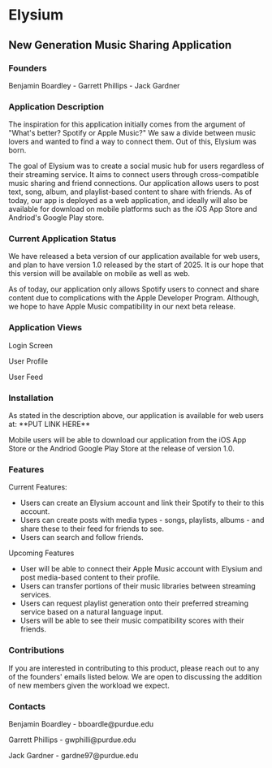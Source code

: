 <html lang="en">
<head>
<meta charset="UTF-8">
<meta name="viewport" content="width=device-width, initial-scale=1.0">
<h1>Elysium</h1>
<h2>New Generation Music Sharing Application</h2>
<h3>Founders</h3>
<p>Benjamin Boardley - Garrett Phillips - Jack Gardner</p>
</head>

<body>
<h3>Application Description</h3>
<p>The inspiration for this application initially comes from the argument of "What's better? Spotify or 
Apple Music?" We saw a divide between music lovers and wanted to find a way to connect them. Out 
of this, Elysium was born.</p>
<p>The goal of Elysium was to create a social music hub for users regardless of their streaming service. 
It aims to connect users through cross-compatible music sharing and friend connections. Our application
allows users to post text, song, album, and playlist-based content to share with friends. As of today, 
our app is deployed as a web application, and ideally will also be available for download on mobile 
platforms such as the iOS App Store and Andriod's Google Play store.</p>

<h3>Current Application Status</h3>
<p>We have released a beta version of our application available for web users, and plan to have version 1.0 
released by the start of 2025. It is our hope that this version will be available on mobile as well as web.</p>
<p>As of today, our application only allows Spotify users to connect and share content due to complications 
with the Apple Developer Program. Although, we hope to have Apple Music compatibility in our next beta release.</p>

<h3>Application Views</h3>
<p>Login Screen</p>

<p>User Profile</p>

<p>User Feed</p>

<h3>Installation</h3>
<p>As stated in the description above, our application is available for web users at: **PUT LINK HERE**</p>
<p>Mobile users will be able to download our application from the iOS App Store or the Andriod Google Play 
Store at the release of version 1.0.</p>

<h3>Features</h3>
<p>Current Features:</p>
<ul>
  <li>Users can create an Elysium account and link their Spotify to their to this account.</li>
  <li>Users can create posts with media types - songs, playlists, albums - and share these to
  their feed for friends to see.</li>
  <li>Users can search and follow friends.</li>
</ul>
<p>Upcoming Features</p>
<ul>
  <li>User will be able to connect their Apple Music account with Elysium and post media-based content to their profile.</li>
  <li>Users can transfer portions of their music libraries between streaming services.</li>
  <li>Users can request playlist generation onto their preferred streaming service based on a natural language input.</li>
  <li>Users will be able to see their music compatibility scores with their friends.</li>
</ul>

<h3>Contributions</h3>
<p>If you are interested in contributing to this product, please reach out to any of the founders' emails listed
below. We are open to discussing the addition of new members given the workload we expect.</p>

<h3>Contacts</h3>
<p>Benjamin Boardley - bboardle@purdue.edu</p>
<p>Garrett Phillips - gwphilli@purdue.edu</p>
<p>Jack Gardner - gardne97@purdue.edu</p>
</body>
